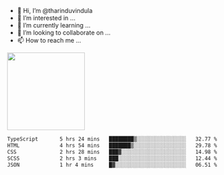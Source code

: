 - 👋 Hi, I’m @tharinduvindula
- 👀 I’m interested in ...
- 🌱 I’m currently learning ...
- 💞️ I’m looking to collaborate on ...
- 📫 How to reach me ...

<!---
tharinduvindula/tharinduvindula is a ✨ special ✨ repository because its `README.md` (this file) appears on your GitHub profile.
You can click the Preview link to take a look at your changes.
--->

<img height="180em" src="https://github-readme-stats.vercel.app/api?username=tharinduvindula&show_icons=true&hide_border=false&&count_private=true&include_all_commits=true" />


<!--START_SECTION:waka-->

```txt
TypeScript       5 hrs 24 mins   ████████▒░░░░░░░░░░░░░░░░   32.77 %
HTML             4 hrs 54 mins   ███████▒░░░░░░░░░░░░░░░░░   29.78 %
CSS              2 hrs 28 mins   ███▓░░░░░░░░░░░░░░░░░░░░░   14.98 %
SCSS             2 hrs 3 mins    ███░░░░░░░░░░░░░░░░░░░░░░   12.44 %
JSON             1 hr 4 mins     █▓░░░░░░░░░░░░░░░░░░░░░░░   06.51 %
```

<!--END_SECTION:waka-->

